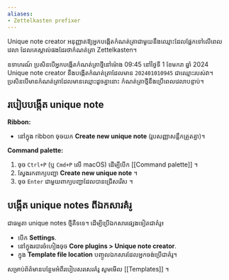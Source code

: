 ```yaml
---
aliases:
- Zettelkasten prefixer
---
```


Unique note creator អនុញ្ញាត​ឱ្យ​អ្នក​បង្កើត​កំណត់​ត្រា​ជាមួយ​នឹង​ឈ្មោះ​ដែលផ្អែកទៅលើ​ពេលវេលា ដែល​គេ​ស្គាល់​ផង​ដែរ​ថា​កំណត់​ត្រា Zettelkasten។

ឧទាហរណ៍ ប្រសិនបើអ្នកបង្កើតកំណត់ត្រាថ្មីនៅម៉ោង 09:45 នៅថ្ងៃទី 1 ខែមករា ឆ្នាំ 2024 Unique note creator នឹងបង្កើតកំណត់ត្រាដែលមាន `202401010945` ជាឈ្មោះរបស់វា។ ប្រសិនបើមានកំណត់ត្រាដែលមានឈ្មោះដូចគ្នានោះ កំណត់ត្រាថ្មីនឹងប្រើពេលវេលាបន្ទាប់។

## របៀបបង្កើត unique note

**Ribbon:**

- នៅក្នុង ribbon​ ចុចយក **Create new unique note** (រូបសញ្ញាសន្លឹកត្រួតគ្នា)។

**Command palette:**

1. ចុច `Ctrl+P` (ឬ `Cmd+P` លើ macOS) ដើម្បីបើក [[Command palette]] ។
2. ស្វែងរកពាក្យបញ្ជា **Create new unique note** ។
3. ចុច `Enter` ជាមួយពាក្យបញ្ជាដែលបានជ្រើសរើស ។

## បង្កើត unique notes ពីឯកសារគំរូ

ជាធម្មតា unique notes ថ្មីគឺទទេ។ ដើម្បីប្រើឯកសារផ្សេងទៀតជាគំរូ៖

- បើក **Settings**.
- នៅក្នុងរបារចំហៀងចុច **Core plugins > Unique note creator**.
- ក្នុង **Template file location** បញ្ចូលឯកសារដែលអ្នកចង់ប្រើជាគំរូ។

សម្រាប់ព័ត៌មានបន្ថែមអំពីរបៀបសរសេរគំរូ សូមមើល [[Templates]] ។

